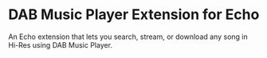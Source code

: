 # DAB Music Player Extension for Echo

An Echo extension that lets you search, stream, or download any song in Hi-Res using DAB Music Player.
